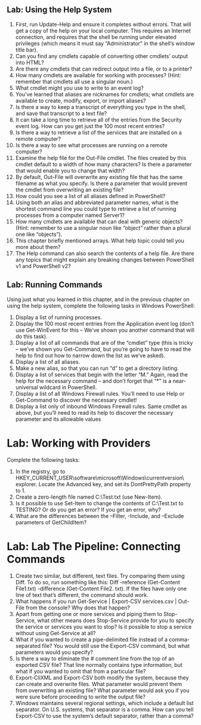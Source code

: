 ## Lab: Using the Help System 
		
1.	First, run Update-Help and ensure it completes without errors. That will get a copy of the help on your local computer. This requires an Internet connection, and requires that the shell be running under elevated privileges (which means it must say “Administrator” in the shell’s window title bar).
2.	Can you find any cmdlets capable of converting other cmdlets’ output into HTML?
3.	Are there any cmdlets that can redirect output into a file, or to a printer?
4.	How many cmdlets are available for working with processes? (Hint: remember that cmdlets all use a singular noun.)
5.	What cmdlet might you use to write to an event log?
6.	You’ve learned that aliases are nicknames for cmdlets; what cmdlets are available to create, modify, export, or import aliases?
7.	Is there a way to keep a transcript of everything you type in the shell, and save that transcript to a text file?
8.	It can take a long time to retrieve all of the entries from the Security event log. How can you get just the 100 most recent entries?
9.	Is there a way to retrieve a list of the services that are installed on a remote computer?
10.	Is there a way to see what processes are running on a remote computer?
11.	Examine the help file for the Out-File cmdlet. The files created by this cmdlet default to a width of how many characters? Is there a parameter that would enable you to change that width?
12.	By default, Out-File will overwrite any existing file that has the same filename as what you specify. Is there a parameter that would prevent the cmdlet from overwriting an existing file?
13.	How could you see a list of all aliases defined in PowerShell?
14.	Using both an alias and abbreviated parameter names, what is the shortest command line you could type to retrieve a list of running processes from a computer named Server1?
15.	How many cmdlets are available that can deal with generic objects? (Hint: remember to use a singular noun like “object” rather than a plural one like “objects”). 
16.	This chapter briefly mentioned arrays. What help topic could tell you more about them?
17.	The Help command can also search the contents of a help file. Are there any topics that might explain any breaking changes between PowerShell v1 and PowerShell v2?

## Lab: Running Commands 
Using just what you learned in this chapter, and in the previous chapter on using the help system, complete the following tasks in Windows PowerShell:
1.	Display a list of running processes.
2.	Display the 100 most recent entries from the Application event log (don’t use Get-WinEvent for this – We’ve shown you another command that will do this task).
3.	Display a list of all commands that are of the “cmdlet” type (this is tricky – we’ve shown you Get-Command, but you’re going to have to read the help to find out how to narrow down the list as we’ve asked).
4.	Display a list of all aliases.
5.	Make a new alias, so that you can run “d” to get a directory listing.
6.	Display a list of services that begin with the letter “M.” Again, read the help for the necessary command – and don’t forget that “*” is a near-universal wildcard in PowerShell.
7.	Display a list of all Windows Firewall rules. You’ll need to use Help or Get-Command to discover the necessary cmdlet!
8.	Display a list only of inbound Windows Firewall rules. Same cmdlet as above, but you’ll need to read its help to discover the necessary parameter and its allowable values

# Lab: Working with Providers
Complete the following tasks:
1.	In the registry, go to HKEY_CURRENT_USER\software\microsoft\Windows\currentversion\ explorer. Locate the Advanced key, and set its DontPrettyPath property to 1.
2.	Create a zero-length file named C:\Test.txt (use New-Item). 
3.	Is it possible to use Set-Item to change the contents of C:\Test.txt to TESTING? Or do you get an error? If you get an error, why?
4.	What are the differences between the –Filter, -Include, and –Exclude parameters of GetChildItem?

# Lab: Lab The Pipeline: Connecting Commands
1.	Create two similar, but different, text files. Try comparing them using Diff. To do so, run something like this: Diff -reference (Get-Content File1.txt) -difference (Get-Content File2.
txt). If the files have only one line of text that’s different, the command should work. 
2.	What happens if you run Get-Service | Export-CSV services.csv | Out-File from the console? Why does that happen?
3.	Apart from getting one or more services and piping them to Stop-Service, what other means does Stop-Service provide for you to specify the service or services you want to stop? Is it possible to stop a service without using Get-Service at all?
4.	What if you wanted to create a pipe-delimited file instead of a comma-separated file? You would still use the Export-CSV command, but what parameters would you specify?
5.	Is there a way to eliminate the # comment line from the top of an exported CSV file? That line normally contains type information, but what if you wanted to omit that from a particular file?
6.	Export-CliXML and Export-CSV both modify the system, because they can create and overwrite files. What parameter would prevent them from overwriting an existing file? What parameter would ask you if you were sure before proceeding to write the output file?
7.	Windows maintains several regional settings, which include a default list separator. On U.S. 
systems, that separator is a comma. How can you tell Export-CSV to use the system’s default separator, rather than a comma?



